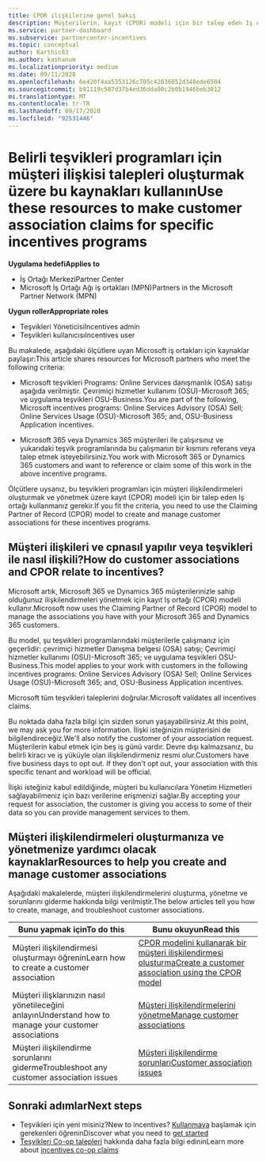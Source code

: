 ```yaml
---
title: CPOR ilişkilerine genel bakış
description: Müşterilerin, kayıt (CPOR) modeli için bir talep eden Iş ortağı aracılığıyla belirli teşvikleri programlarla ilişkilendirilmesini gerektiren iş ortağı kaynakları hakkında bilgi edinin.
ms.service: partner-dashboard
ms.subservice: partnercenter-incentives
ms.topic: conceptual
author: Karthic83
ms.author: kashanum
ms.localizationpriority: medium
ms.date: 09/11/2020
ms.openlocfilehash: 6e420f4aa5353126c705c42836052d340ede6504
ms.sourcegitcommit: b91119c587d37b4ed36dda00c2b0b1946beb3012
ms.translationtype: MT
ms.contentlocale: tr-TR
ms.lasthandoff: 09/17/2020
ms.locfileid: "92531446"
---
```

# <a name="use-these-resources-to-make-customer-association-claims-for-specific-incentives-programs"></a><span data-ttu-id="29f62-103">Belirli teşvikleri programları için müşteri ilişkisi talepleri oluşturmak üzere bu kaynakları kullanın</span><span class="sxs-lookup"><span data-stu-id="29f62-103">Use these resources to make customer association claims for specific incentives programs</span></span>

<span data-ttu-id="29f62-104">**Uygulama hedefi**</span><span class="sxs-lookup"><span data-stu-id="29f62-104">**Applies to**</span></span>

- <span data-ttu-id="29f62-105">İş Ortağı Merkezi</span><span class="sxs-lookup"><span data-stu-id="29f62-105">Partner Center</span></span>
- <span data-ttu-id="29f62-106">Microsoft İş Ortağı Ağı iş ortakları (MPN)</span><span class="sxs-lookup"><span data-stu-id="29f62-106">Partners in the Microsoft Partner Network (MPN)</span></span>

<span data-ttu-id="29f62-107">**Uygun roller**</span><span class="sxs-lookup"><span data-stu-id="29f62-107">**Appropriate roles**</span></span>

- <span data-ttu-id="29f62-108">Teşvikleri Yöneticisi</span><span class="sxs-lookup"><span data-stu-id="29f62-108">Incentives admin</span></span>
- <span data-ttu-id="29f62-109">Teşvikleri kullanıcısı</span><span class="sxs-lookup"><span data-stu-id="29f62-109">Incentives user</span></span>

<span data-ttu-id="29f62-110">Bu makalede, aşağıdaki ölçütlere uyan Microsoft iş ortakları için kaynaklar paylaşır:</span><span class="sxs-lookup"><span data-stu-id="29f62-110">This article shares resources for Microsoft partners who meet the following criteria:</span></span>

- <span data-ttu-id="29f62-111">Microsoft teşvikleri Programs: Online Services danışmanlık (OSA) satışı aşağıda verilmiştir. Çevrimiçi hizmetler kullanımı (OSU)-Microsoft 365; ve uygulama teşvikleri OSU-Business.</span><span class="sxs-lookup"><span data-stu-id="29f62-111">You are part of the following, Microsoft incentives programs: Online Services Advisory (OSA) Sell; Online Services Usage (OSU)-Microsoft 365; and, OSU-Business Application incentives.</span></span>

- <span data-ttu-id="29f62-112">Microsoft 365 veya Dynamics 365 müşterileri ile çalışırsınız ve yukarıdaki teşvik programlarında bu çalışmanın bir kısmını referans veya talep etmek isteyebilirsiniz.</span><span class="sxs-lookup"><span data-stu-id="29f62-112">You work with Microsoft 365 or Dynamics 365 customers and want to reference or claim some of this work in the above incentive programs.</span></span>

<span data-ttu-id="29f62-113">Ölçütlere uysanız, bu teşvikleri programları için müşteri ilişkilendirmeleri oluşturmak ve yönetmek üzere kayıt (CPOR) modeli için bir talep eden Iş ortağı kullanmanız gerekir.</span><span class="sxs-lookup"><span data-stu-id="29f62-113">If you fit the criteria, you need to use the Claiming Partner of Record (CPOR) model to create and manage customer associations for these incentives programs.</span></span>
 
## <a name="how-do-customer-associations-and-cpor-relate-to-incentives"></a><span data-ttu-id="29f62-114">Müşteri ilişkileri ve cpnasıl yapılır veya teşvikleri ile nasıl ilişkili?</span><span class="sxs-lookup"><span data-stu-id="29f62-114">How do customer associations and CPOR relate to incentives?</span></span>

<span data-ttu-id="29f62-115">Microsoft artık, Microsoft 365 ve Dynamics 365 müşterilerinizle sahip olduğunuz ilişkilendirmeleri yönetmek için kayıt Iş ortağı (CPOR) modeli kullanır.</span><span class="sxs-lookup"><span data-stu-id="29f62-115">Microsoft now uses the Claiming Partner of Record (CPOR) model to manage the associations you have with your Microsoft 365 and Dynamics 365 customers.</span></span>

<span data-ttu-id="29f62-116">Bu model, şu teşvikleri programlarındaki müşterilerle çalışmanız için geçerlidir: çevrimiçi hizmetler Danışma belgesi (OSA) satışı; Çevrimiçi hizmetler kullanımı (OSU)-Microsoft 365; ve uygulama teşvikleri OSU-Business.</span><span class="sxs-lookup"><span data-stu-id="29f62-116">This model applies to your work with customers in the following incentives programs: Online Services Advisory (OSA) Sell; Online Services Usage (OSU)-Microsoft 365; and, OSU-Business Application incentives.</span></span>

<span data-ttu-id="29f62-117">Microsoft tüm teşvikleri taleplerini doğrular.</span><span class="sxs-lookup"><span data-stu-id="29f62-117">Microsoft validates all incentives claims.</span></span>

<span data-ttu-id="29f62-118">Bu noktada daha fazla bilgi için sizden sorun yaşayabilirsiniz.</span><span class="sxs-lookup"><span data-stu-id="29f62-118">At this point, we may ask you for more information.</span></span> <span data-ttu-id="29f62-119">İlişki isteğinizin müşterisini de bilgilendireceğiz.</span><span class="sxs-lookup"><span data-stu-id="29f62-119">We'll also notify the customer of your association request.</span></span> <span data-ttu-id="29f62-120">Müşterilerin kabul etmek için beş iş günü vardır. Devre dışı kalmazsanız, bu belirli kiracı ve iş yüküyle olan ilişkilendirmeniz resmi olur.</span><span class="sxs-lookup"><span data-stu-id="29f62-120">Customers have five business days to opt out. If they don't opt out, your association with this specific tenant and workload will be official.</span></span>

<span data-ttu-id="29f62-121">İlişki isteğiniz kabul edildiğinde, müşteri bu kullanıcılara Yönetim Hizmetleri sağlayabilmeniz için bazı verilerine erişmenizi sağlar.</span><span class="sxs-lookup"><span data-stu-id="29f62-121">By accepting your request for association, the customer is giving you access to some of their data so you can provide management services to them.</span></span> 

## <a name="resources-to-help-you-create-and-manage-customer-associations"></a><span data-ttu-id="29f62-122">Müşteri ilişkilendirmeleri oluşturmanıza ve yönetmenize yardımcı olacak kaynaklar</span><span class="sxs-lookup"><span data-stu-id="29f62-122">Resources to help you create and manage customer associations</span></span>

<span data-ttu-id="29f62-123">Aşağıdaki makalelerde, müşteri ilişkilendirmelerini oluşturma, yönetme ve sorunlarını giderme hakkında bilgi verilmiştir.</span><span class="sxs-lookup"><span data-stu-id="29f62-123">The below articles tell you how to create, manage, and troubleshoot customer associations.</span></span>

|  <span data-ttu-id="29f62-124">**Bunu yapmak için**</span><span class="sxs-lookup"><span data-stu-id="29f62-124">**To do this**</span></span>  |  <span data-ttu-id="29f62-125">**Bunu okuyun**</span><span class="sxs-lookup"><span data-stu-id="29f62-125">**Read this**</span></span>  |
|--------------|-----------|
| <span data-ttu-id="29f62-126">Müşteri ilişkilendirmesi oluşturmayı öğrenin</span><span class="sxs-lookup"><span data-stu-id="29f62-126">Learn how to create a customer association</span></span>  | [<span data-ttu-id="29f62-127">CPOR modelini kullanarak bir müşteri ilişkilendirmesi oluşturma</span><span class="sxs-lookup"><span data-stu-id="29f62-127">Create a customer association using the CPOR model</span></span>](submit-osa-claim.md)  |
|<span data-ttu-id="29f62-128">Müşteri ilişklarınızın nasıl yönetileceğini anlayın</span><span class="sxs-lookup"><span data-stu-id="29f62-128">Understand how to manage your customer associations</span></span>  | [<span data-ttu-id="29f62-129">Müşteri ilişkilendirmelerini yönetme</span><span class="sxs-lookup"><span data-stu-id="29f62-129">Manage customer associations</span></span>](incentives-manage-customer-associations.md)  |
|<span data-ttu-id="29f62-130">Müşteri ilişkilendirme sorunlarını giderme</span><span class="sxs-lookup"><span data-stu-id="29f62-130">Troubleshoot any customer association issues</span></span>  | [<span data-ttu-id="29f62-131">Müşteri ilişkilendirme sorunları</span><span class="sxs-lookup"><span data-stu-id="29f62-131">Customer association issues</span></span>](incentives-customer-association-issues.md)  |

## <a name="next-steps"></a><span data-ttu-id="29f62-132">Sonraki adımlar</span><span class="sxs-lookup"><span data-stu-id="29f62-132">Next steps</span></span>

- <span data-ttu-id="29f62-133">Teşvikleri için yeni misiniz?</span><span class="sxs-lookup"><span data-stu-id="29f62-133">New to incentives?</span></span> <span data-ttu-id="29f62-134">[Kullanmaya](incentives-get-started-intro.md) başlamak için gerekenleri öğrenin</span><span class="sxs-lookup"><span data-stu-id="29f62-134">Discover what you need to [get started](incentives-get-started-intro.md)</span></span>
- <span data-ttu-id="29f62-135">[Teşvikleri Co-op talepleri](claims-overview.md) hakkında daha fazla bilgi edinin</span><span class="sxs-lookup"><span data-stu-id="29f62-135">Learn more about [incentives co-op claims](claims-overview.md)</span></span>
